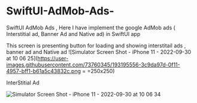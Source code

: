 # SwiftUI-AdMob-Ads-
SwiftUI AdMob Ads , Here I have implement the google AdMob ads ( Interstitial ad, Banner Ad and Native ad) in SwiftUI app 


This screen is presenting button for loading and showing interstitail ads , banner ad and Native ad
![Simulator Screen Shot - iPhone 11 - 2022-09-30 at 10 06 25](https://user-images.githubusercontent.com/73760345/193195556-3c9da97d-0f11-4957-bff1-b61a5c43832c.png = =250x250)


InterStitial Ad


![Simulator Screen Shot - iPhone 11 - 2022-09-30 at 10 06 34](https://user-images.githubusercontent.com/73760345/193195590-f49d4c3b-b84a-4c89-a22a-3f816d5c642c.png)
